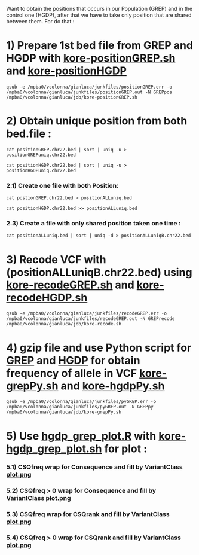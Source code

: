 Want to obtain the positions that occurs in our Population (GREP) and in the control one (HGDP), after that we have to take only 
position that are shared between them. For do that :

# 1) Prepare 1st bed file from GREP and HGDP with [kore-positionGREP.sh](kore-positionGREP.sh) and [kore-positionHGDP](kore-positionHGDP.sh)
```
qsub -e /mpba0/vcolonna/gianluca/junkfiles/positionGREP.err -o /mpba0/vcolonna/gianluca/junkfiles/positionGREP.out -N GREPpos /mpba0/vcolonna/gianluca/job/kore-positionGREP.sh 
```
# 2) Obtain unique position from both bed.file :
```
cat positionGREP.chr22.bed | sort | uniq -u > positionGREPuniq.chr22.bed
```
```
cat positionHGDP.chr22.bed | sort | uniq -u > positionHGDPuniq.chr22.bed
```
### 2.1) Create one file with both Position:
```
cat postionGREP.chr22.bed > positionALLuniq.bed
```
```
cat positionHGDP.chr22.bed >> positionALLuniq.bed
```
### 2.3) Create a file with only shared position taken one time :
```
cat positionALLuniq.bed | sort | uniq -d > positionALLuniqB.chr22.bed
```
# 3) Recode VCF with (positionALLuniqB.chr22.bed) using [kore-recodeGREP.sh](kore-recodeGREP.sh) and [kore-recodeHGDP.sh](kore-recodeHGDP.sh)
```
qsub -e /mpba0/vcolonna/gianluca/junkfiles/recodeGREP.err -o /mpba0/vcolonna/gianluca/junkfiles/recodeGREP.out -N GREPrecode /mpba0/vcolonna/gianluca/job/kore-recode.sh 
```
# 4) gzip file and use Python script for [GREP](/grepl/filtering/AFS-GREP_grepl.py) and [HGDP](/grepl/filtering/AFS-HGDP_random_grepl.py) for obtain frequency of allele in VCF [kore-grepPy.sh](kore-grepPy.sh) and [kore-hgdpPy.sh](kore-hgdpPy.sh)
```
qsub -e /mpba0/vcolonna/gianluca/junkfiles/pyGREP.err -o /mpba0/vcolonna/gianluca/junkfiles/pyGREP.out -N GREPpy /mpba0/vcolonna/gianluca/job/kore-grepPy.sh 
```
# 5) Use [hgdp_grep_plot.R](hgdp_grep_plot.R) with [kore-hgdp_grep_plot.sh](kore-hgdp_grep_plot.sh) for plot :

### 5.1) CSQfreq wrap for Consequence and  fill by VariantClass [plot.png](plotWrapConsequence.png)

### 5.2) CSQfreq > 0 wrap for Consequence and  fill by VariantClass [plot.png](plotWrapConsequenceMTZ.png)

### 5.3) CSQfreq wrap for CSQrank and  fill by VariantClass [plot.png](plotWrapCSQrank.png)

### 5.4) CSQfreq > 0 wrap for CSQrank and  fill by VariantClass [plot.png](plotWrapCSQrankMTZ.png)
